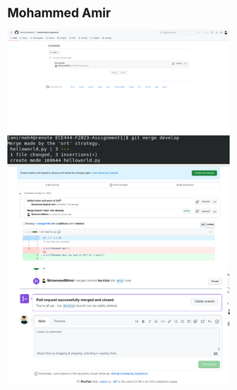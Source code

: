 # Mohammed Amir

![Screenshot 2023-09-08 at 22-10-48 MohammedMAmir_ECE444-F2023-Assignment1](266755672-f9a7c0a6-3c73-44fa-8419-4a38fe7630d0.png)
![Screenshot of merge](merge.png)
![Merge conflict resolution](merge-conflict.png)
![Successful merge](conflict-resolution.png)
